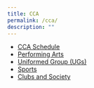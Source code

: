 ```yaml
---
title: CCA
permalink: /cca/
description: ""
---
```

<ul>
<li><u><a title="CCA Calendar" href="/cca/cca-schedule" target="">CCA Schedule</a></u><a href="/cca/information-on-eccas"><br /></a></li>
<li><a title="Performing Arts" href="/cca/performing-arts" target=""><u>Performing Arts</u></a></li>
<li><a title="Uniformed Groups" href="/cca/uniformed-groups" target="">Uniformed Group (UGs)</a>&nbsp;</u></li>
<li><a title="Sports and Games" href="/cca/sports" target=""><u>Sports</u></a></li>
<li><u><a title="Clubs and Society" href="/cca/clubs-and-society" target="">Clubs and Society</a></u></li>
</ul>